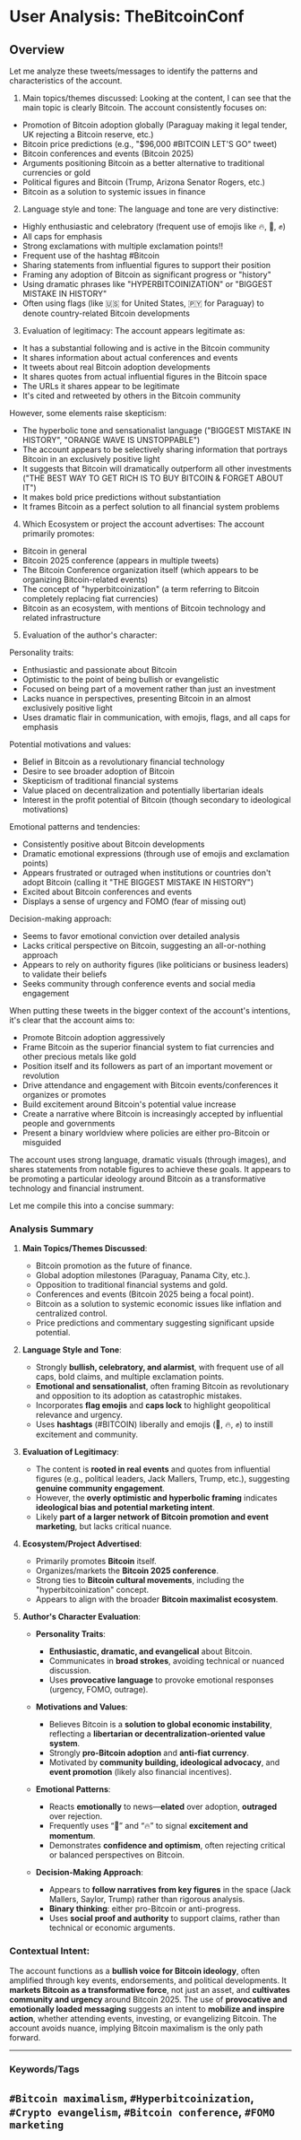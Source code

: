 # User Analysis: TheBitcoinConf

## Overview

<think>
Let me analyze these tweets/messages to identify the patterns and characteristics of the account.

1. Main topics/themes discussed:
Looking at the content, I can see that the main topic is clearly Bitcoin. The account consistently focuses on:
- Promotion of Bitcoin adoption globally (Paraguay making it legal tender, UK rejecting a Bitcoin reserve, etc.)
- Bitcoin price predictions (e.g., "$96,000 #BITCOIN LET'S GO" tweet)
- Bitcoin conferences and events (Bitcoin 2025)
- Arguments positioning Bitcoin as a better alternative to traditional currencies or gold
- Political figures and Bitcoin (Trump, Arizona Senator Rogers, etc.)
- Bitcoin as a solution to systemic issues in finance

2. Language style and tone:
The language and tone are very distinctive:
- Highly enthusiastic and celebratory (frequent use of emojis like 🔥, 🚀, ✊)
- All caps for emphasis
- Strong exclamations with multiple exclamation points‼️
- Frequent use of the hashtag #Bitcoin
- Sharing statements from influential figures to support their position
- Framing any adoption of Bitcoin as significant progress or "history"
- Using dramatic phrases like "HYPERBITCOINIZATION" or "BIGGEST MISTAKE IN HISTORY"
- Often using flags (like 🇺🇸 for United States, 🇵🇾 for Paraguay) to denote country-related Bitcoin developments

3. Evaluation of legitimacy:
The account appears legitimate as:
- It has a substantial following and is active in the Bitcoin community
- It shares information about actual conferences and events
- It tweets about real Bitcoin adoption developments
- It shares quotes from actual influential figures in the Bitcoin space
- The URLs it shares appear to be legitimate
- It's cited and retweeted by others in the Bitcoin community

However, some elements raise skepticism:
- The hyperbolic tone and sensationalist language ("BIGGEST MISTAKE IN HISTORY", "ORANGE WAVE IS UNSTOPPABLE")
- The account appears to be selectively sharing information that portrays Bitcoin in an exclusively positive light
- It suggests that Bitcoin will dramatically outperform all other investments ("THE BEST WAY TO GET RICH IS TO BUY BITCOIN & FORGET ABOUT IT")
- It makes bold price predictions without substantiation
- It frames Bitcoin as a perfect solution to all financial system problems

4. Which Ecosystem or project the account advertises:
The account primarily promotes:
- Bitcoin in general
- Bitcoin 2025 conference (appears in multiple tweets)
- The Bitcoin Conference organization itself (which appears to be organizing Bitcoin-related events)
- The concept of "hyperbitcoinization" (a term referring to Bitcoin completely replacing fiat currencies)
- Bitcoin as an ecosystem, with mentions of Bitcoin technology and related infrastructure

5. Evaluation of the author's character:

Personality traits:
- Enthusiastic and passionate about Bitcoin
- Optimistic to the point of being bullish or evangelistic
- Focused on being part of a movement rather than just an investment
- Lacks nuance in perspectives, presenting Bitcoin in an almost exclusively positive light
- Uses dramatic flair in communication, with emojis, flags, and all caps for emphasis

Potential motivations and values:
- Belief in Bitcoin as a revolutionary financial technology
- Desire to see broader adoption of Bitcoin
- Skepticism of traditional financial systems
- Value placed on decentralization and potentially libertarian ideals
- Interest in the profit potential of Bitcoin (though secondary to ideological motivations)

Emotional patterns and tendencies:
- Consistently positive about Bitcoin developments
- Dramatic emotional expressions (through use of emojis and exclamation points)
- Appears frustrated or outraged when institutions or countries don't adopt Bitcoin (calling it "THE BIGGEST MISTAKE IN HISTORY")
- Excited about Bitcoin conferences and events
- Displays a sense of urgency and FOMO (fear of missing out)

Decision-making approach:
- Seems to favor emotional conviction over detailed analysis
- Lacks critical perspective on Bitcoin, suggesting an all-or-nothing approach
- Appears to rely on authority figures (like politicians or business leaders) to validate their beliefs
- Seeks community through conference events and social media engagement

When putting these tweets in the bigger context of the account's intentions, it's clear that the account aims to:
- Promote Bitcoin adoption aggressively
- Frame Bitcoin as the superior financial system to fiat currencies and other precious metals like gold
- Position itself and its followers as part of an important movement or revolution
- Drive attendance and engagement with Bitcoin events/conferences it organizes or promotes
- Build excitement around Bitcoin's potential value increase
- Create a narrative where Bitcoin is increasingly accepted by influential people and governments
- Present a binary worldview where policies are either pro-Bitcoin or misguided

The account uses strong language, dramatic visuals (through images), and shares statements from notable figures to achieve these goals. It appears to be promoting a particular ideology around Bitcoin as a transformative technology and financial instrument.

Let me compile this into a concise summary:
</think>

### Analysis Summary

1. **Main Topics/Themes Discussed**:
   - Bitcoin promotion as the future of finance.
   - Global adoption milestones (Paraguay, Panama City, etc.).
   - Opposition to traditional financial systems and gold.
   - Conferences and events (Bitcoin 2025 being a focal point).
   - Bitcoin as a solution to systemic economic issues like inflation and centralized control.
   - Price predictions and commentary suggesting significant upside potential.

2. **Language Style and Tone**:
   - Strongly **bullish, celebratory, and alarmist**, with frequent use of all caps, bold claims, and multiple exclamation points.
   - **Emotional and sensationalist**, often framing Bitcoin as revolutionary and opposition to its adoption as catastrophic mistakes.
   - Incorporates **flag emojis** and **caps lock** to highlight geopolitical relevance and urgency.
   - Uses **hashtags** (#BITCOIN) liberally and emojis (🚀, 🔥, ✊) to instill excitement and community.

3. **Evaluation of Legitimacy**:
   - The content is **rooted in real events** and quotes from influential figures (e.g., political leaders, Jack Mallers, Trump, etc.), suggesting **genuine community engagement**.
   - However, the **overly optimistic and hyperbolic framing** indicates **ideological bias and potential marketing intent**.
   - Likely **part of a larger network of Bitcoin promotion and event marketing**, but lacks critical nuance.

4. **Ecosystem/Project Advertised**:
   - Primarily promotes **Bitcoin** itself.
   - Organizes/markets the **Bitcoin 2025 conference**.
   - Strong ties to **Bitcoin cultural movements**, including the "hyperbitcoinization" concept.
   - Appears to align with the broader **Bitcoin maximalist ecosystem**.

5. **Author's Character Evaluation**:

   - **Personality Traits**:
     - **Enthusiastic, dramatic, and evangelical** about Bitcoin.
     - Communicates in **broad strokes**, avoiding technical or nuanced discussion.
     - Uses **provocative language** to provoke emotional responses (urgency, FOMO, outrage).

   - **Motivations and Values**:
     - Believes Bitcoin is a **solution to global economic instability**, reflecting a **libertarian or decentralization-oriented value system**.
     - Strongly **pro-Bitcoin adoption** and **anti-fiat currency**.
     - Motivated by **community building, ideological advocacy**, and **event promotion** (likely also financial incentives).

   - **Emotional Patterns**:
     - Reacts **emotionally** to news—**elated** over adoption, **outraged** over rejection.
     - Frequently uses “🚀” and “🔥” to signal **excitement and momentum**.
     - Demonstrates **confidence and optimism**, often rejecting critical or balanced perspectives on Bitcoin.

   - **Decision-Making Approach**:
     - Appears to **follow narratives from key figures** in the space (Jack Mallers, Saylor, Trump) rather than rigorous analysis.
     - **Binary thinking**: either pro-Bitcoin or anti-progress.
     - Uses **social proof and authority** to support claims, rather than technical or economic arguments.

### Contextual Intent:
The account functions as a **bullish voice for Bitcoin ideology**, often amplified through key events, endorsements, and political developments. It **markets Bitcoin as a transformative force**, not just an asset, and **cultivates community and urgency** around Bitcoin 2025. The use of **provocative and emotionally loaded messaging** suggests an intent to **mobilize and inspire action**, whether attending events, investing, or evangelizing Bitcoin. The account avoids nuance, implying Bitcoin maximalism is the only path forward.

---

### Keywords/Tags
`#Bitcoin maximalism`, `#Hyperbitcoinization`, `#Crypto evangelism`, `#Bitcoin conference`, `#FOMO marketing`
---
